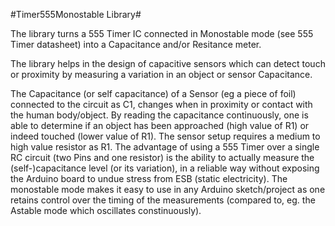 #Timer555Monostable Library#

The library turns a 555 Timer IC connected in Monostable mode (see 555 Timer datasheet) into a Capacitance and/or Resitance meter. 

The library helps in the design of capacitive sensors which can detect touch or proximity by measuring a variation in an object or sensor Capacitance.

The Capacitance (or self capacitance) of a Sensor (eg a piece of foil) connected to the circuit as C1, changes when in proximity or contact with the human body/object. By reading the capacitance continuously, one is able to determine if an object has been approached (high value of R1) or indeed touched (lower value of R1). The sensor setup requires a medium to high value resistor as R1. The advantage of using a 555 Timer over a single RC circuit (two Pins and one resistor) is the ability to actually measure the (self-)capacitance level (or its variation), in a reliable way without exposing the Arduino board to undue stress from ESB (static electricity). The monostable mode makes it easy to use in any Arduino sketch/project as one retains control over the timing of the measurements (compared to, eg. the Astable mode which oscillates constinuously).  

